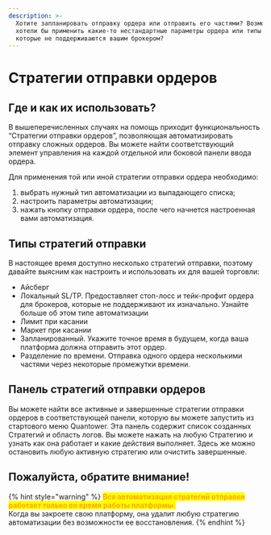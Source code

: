```yaml
---
description: >-
  Хотите запланировать отправку ордера или отправить его частями? Возможно, вы
  хотели бы применить какие-то нестандартные параметры ордера или типы ордеров,
  которые не поддерживаются вашим брокером?
---
```


# Стратегии отправки ордеров

## **Где и как их использовать?**

В вышеперечисленных случаях на помощь приходит функциональность “Стратегии отправки ордеров”, позволяющая автоматизировать отправку сложных ордеров. Вы можете найти соответствующий элемент управления на каждой отдельной или боковой панели ввода ордера.

Для применения той или иной стратегии отправки ордера необходимо:

1. выбрать нужный тип автоматизации из выпадающего списка;
2. настроить параметры автоматизации;
3. нажать кнопку отправки ордера, после чего начнется настроенная вами автоматизация.

## Типы стратегий отправки

В настоящее время доступно несколько стратегий отправки, поэтому давайте выясним как настроить и использовать их для вашей торговли:

* Айсберг
* Локальный SL/TP. Предоставляет стоп-лосс и тейк-профит ордера для брокеров, которые не поддерживают их изначально. Узнайте больше об этом типе автоматизации
* Лимит при касании
* Маркет при касании
* Запланированный. Укажите точное время в будущем, когда ваша платформа должна отправить этот ордер.
* Разделение по времени. Отправка одного ордера несколькими частями через некоторые промежутки времени.

## Панель стратегий отправки ордеров

Вы можете найти все активные и завершенные стратегии отправки ордеров в соответствующей панели, которую вы можете запустить из стартового меню Quantower. Эта панель содержит список созданных Стратегий и область логов. Вы можете нажать на любую Стратегию и узнать как она работает и какие действия выполняет. Здесь же можно остановить любую активную стратегию или очистить завершенные.

## Пожалуйста, обратите внимание!

{% hint style="warning" %}
<mark style="color:orange;">**Вся автоматизация стратегий отправки работает только во время работы платформы.**</mark>\
Когда вы закроете свою платформу, она удалит любую стратегию автоматизации без возможности ее восстановления.
{% endhint %}
